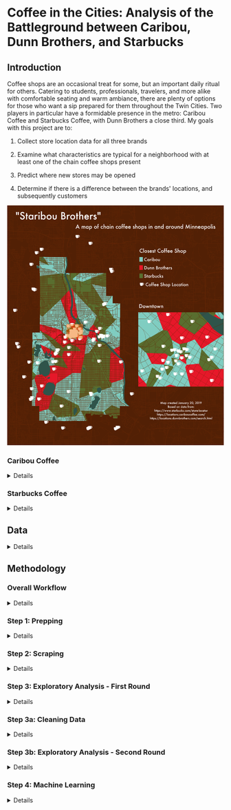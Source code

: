 # Coffee in the Cities: Analysis of the Battleground between Caribou, Dunn Brothers, and Starbucks

## Introduction
Coffee shops are an occasional treat for some, but an important daily ritual for others. Catering to students, professionals, travelers, and more alike with comfortable seating and warm ambiance, there are plenty of options for those who want a sip prepared for them throughout the Twin Cities. Two players in particular have a formidable presence in the metro: Caribou Coffee and Starbucks Coffee, with Dunn Brothers a close third. My goals with this project are to:

1. Collect store location data for all three brands

2. Examine what characteristics are typical for a neighborhood with at least one of the chain coffee shops present

3. Predict where new stores may be opened

4. Determine if there is a difference between the brands' locations, and subsequently customers

![Map of Minneapolis area coffee shops](https://github.com/jlweichen/Coffee-in-the-Cities/blob/combo/thirdmap.png)

### Caribou Coffee
<details>
This chain opened its first shop in Edina on December 14, 1992 - by the way, it's still there at 44th and France. Today, Caribou Coffee still has a huge presence in the Twin Cities in spite of its current owner, JAB Holding Company, having majority interest in other coffee chains as well. Caribou's headquarters is located in Brooklyn Center, and even has a storefront open to the public!


If you need proof of the chain's proliferation in the area, <a href= "https://locations.cariboucoffee.com/us">there are five stores at Mall of America</a>. However, good luck finding a Caribou while wandering outside the Cities. There are a smattering of locations on the East Coast, mainly in popular Southern cities, but Caribou Coffee is unknown in the Mid-Atlantic and New England states. International presence is <a href = 'https://www.cariboucoffee.com/locations/around-the-world?ssl=true'>limited to Asia, Africa, and the Middle East</a>. Some locations are found in supermarkets such as local chain Lunds & Byerlys. <a href = 'https://www.cariboucoffee.com/corporate-folder/our-company/company-info'>More info about Caribou Coffee can be found here</a>.
</details>

### Starbucks Coffee
<details>
Known worldwide, Starbucks is the home of Pike Place Roast and the originator of the Pumpkin Spice Latte. Whether you are in the United States or abroad, Starbucks locations are ubiquitous, and even the Twin Cities have their fair share - but in terms of number of locations, they are second to Caribou.

In addition to corporate-owned stores, many Starbucks coffee shops are licensed. Of note is that Target, headquartered in Minneapolis, <a href = 'https://progressivegrocer.com/dow-jones-target-plans-put-starbucks-coffee-shops-its-stores'>has agreed with Starbucks to open a licensed location in each new Target store since 2002</a>. For the sake of this analysis I will not differentiate between corporate and licensed stores. <a href = 'https://www.starbucks.com/about-us/company-information'>More info about Starbucks Coffee can be found here</a>.
</details>

## Data
<details>
I used three main sources of data for this analysis. For the <a href = 'https://locations.cariboucoffee.com/'>Caribou Coffee</a> and <a href ='https://www.starbucks.com/store-locator'>Starbucks Coffee</a> locations, I used their respective websites. For the demographic Census data, I used files provided by the <a href='https://metrocouncil.org/Data-and-Maps.aspx'>Metropolitan Council</a> and Minnesota Geospatial Information Office, made available for download through the <a href='https://gisdata.mn.gov'>Minnesota Geospatial Commons</a>. Specifically, I used the <a href = 'https://gisdata.mn.gov/dataset/us-mn-state-metc-society-census-acs'>cleaned American Community Survey 5-Year Summary File</a> provided by the Metro Council, containing the 2013-2017 five-year ACS estimates for more insight on each zip code's population and demographics. For the zip code and block group shapefiles, I downloaded the Census <a href = 'https://gisdata.mn.gov/dataset/bdry-zip-code-tabulation-areas'>TIGER shapefile</a> for Minnesota zip codes, provided by the Minnesota Geospatial Information Office. I limited my analysis to zip code tabulated areas (ZCTAs) which either wholly or partially fall into one of the seven counties covered by the Metropolitan Council - Anoka, Carver, Dakota, Hennepin, Ramsey, Scott, and Washington.
</details>

## Methodology

### Overall Workflow
<details>
1. Download geographic data: 
 - Census.gov for the ZCTA shapefile, Census block shapefiles, ZCTA to county/state flat file, LODES data
 - Metropolitan Council for the ACS five year summary data
2. Run zipcodes.py to create list of zip codes and a shapefile containing the outline of each zip code tabulated area (ZCTA) of interest, which would be those in the MSA counties (data changes infrequently - the Census ZCTA shapefiles used for ACS are only updated for the decennial Census, and the MSA was last redefined in 2013)
3. Run censusmetroblockgroups.py, which does a similar task but for the census block groups in the seven county area.
4. Run dataprepper.py, which collects the approximately 10 (Caribou) or 50 (Starbucks) closest stores to each zip code, archives store info, and merges store data with Census data to create two shapefiles and one CSV (data changes frequently - stores close, open, move, etc. Starbucks regularly closes stores for remodeling - these stores don't show up when searching the site.)
5. Use the shapefiles created with dataprepper.py to perform exploratory data anlysis in Tableau
6. Use the csv created with dataprepper.py for machine learning
7. Create a list of census blocks or ZCTAs which the ML methods indicate are characteristic of those with at least one coffee shop, but do not currently have any
</details>

### Step 1: Prepping
<details>
Prior to collecting store data, I made sure I had shapefiles covering the entire seven-county area of interest, as well as Census data at the levels of ZCTA, block group, and block. I also checked the websites of each store to analyze the structure of the HTML output of store location data.
</details>

### Step 2: Scraping
<details>
The store data was scraped from each store's Store Locator page. I wrote three Python modules which parsed the store locator results for each zip code in the metro via BeautifulSoup, and aggregated them into a Pandas dataframe. These scraper modules can be found at https://github.com/jlweichen/Coffee-in-the-Cities/tree/master/scrapers. For the Starbucks scraper, I utilized the <a href = 'https://developers.google.com/maps/documentation/geocoding/intro'>Google Maps API, specifically the geocode utility</a>, to approximate each zip code as a pair of latitude and longitude coordinates. To use the code as-is, you will need a Google Maps API key. The modules create three data frames and date-stamped CSV files with point location data - one for Caribou, one for Dunn Brothers, and one for Starbucks.
</details>

### Step 3: Exploratory Analysis - First Round
<details>
I exported the CSV files into QGis and Tableau for exploratory analysis. I joined this data with the ACS and shapefile data to get a cursory glance. Some stores fell on the outer periphery of the search area, and I used QGis's "Clip" function to curtail my analysis only to those stores that fell within one of the zip code areas of interest. I also used QGis to convert my clipped CSV files into shapefiles, which I was able to import into Tableau. With Tableau, I was able to perform more visual analysis, especially with regards to numerical calculations, though initially I had trouble joining the shape files since the ACS shapefile had zip codes formatted as Unicode strings, while the point location shapefiles QGis created set the zip code column to integer by default. Tableau wouldn't join the columns because they were different data types. Using QGis and Tableau also helped me see where my data sets needed cleaning.
 </details>

### Step 3a: Cleaning Data
<details>
In QGis and Tableau, I originally joined the store data to the zip code shapefile by the zip code of the store's mailing address. In at least one case, the point location's coordinates fell outside of or adjacent to the boundaries of its' mailing address zip code. In some cases, like a Starbucks in St. Paul with a Minneapolis zip code, this was due to a data error. In other cases, typically those on the edge of a zip code area, it is likely due to the difference between the Census defined ZCTA and the zip codes as assigned by the USPS. I originally wanted to use the zip codes as defined by the stores themselves, but due to the number of discrepancies between store mailing zip codes and the ZCTAs in which stores fell, I decided to analyze stores by the ZCTA in which they were located. This required QGis to join the point shapefile to the ZCTA shapefile.

Finally, I had to make sure my zip code data was properly formatted in QGis before attempting to use it in Tableau. By default, QGis converted my zip code data from Unicode to integer. I had to use the "Refactor fields" geoprocessing tool to make sure my zip codes were considered strings before saving my shapefiles.
</details>

### Step 3b: Exploratory Analysis - Second Round
<details>
With clean, formatted data I was able to return to Tableau and join my three data sets - the Census data, the Caribou Coffee data, and the Starbucks data. I've begun making some nice visualizations in Tableau, which can be found here:

https://public.tableau.com/profile/jennifer5948#!/vizhome/coffeecities/CoffeeintheCities

This is a workbook in progress, but I've begun making some visualizations. Of note:
1. There are 210 Caribou Coffee shops in the area of interest, and only 171 Starbucks Coffee shops.
2. Downtown Minneapolis (55402) has the most coffee shops total (14), with suburban Woodbury (55125) right behind it (12).
3. The Caribou-only zip codes with the most stores are 55303 in Oak Grove and 55101 in downtown St. Paul, with 4 Caribou and 0 Starbucks.
4. The Starbucks-only zip code with the most stores is 55104 in St. Paul, with 3 Starbucks and 0 Caribou.
5. The two closest-together Starbucks are both at the new Hy-Vee in Robbinsdale. One is a drive-thru store and one is within the grocery store. They are only about 575 feet apart!
</details>

### Step 4: Machine Learning
<details>
Some ideas for using ML with this data:
1. Predicting the number of coffee shops in a given zip code based on ACS data
2. Modelling the coverage of Caribou stores vs Starbucks nearest-neighbor
3. Given a lat and long pair, determine whether a store location built there will be a Starbucks or Caribou store
4. Finding zip codes that may offer opportunity to open a new store / underserved markets
</details>
